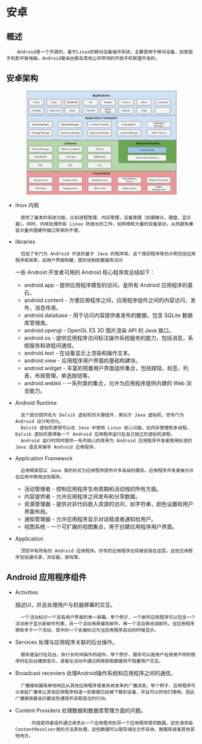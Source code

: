  <!-- Author : pickjly
 Email  : 2461789521@qq.com
 Date   : 2021-06-20
 Time   : 9:00
 File   : @pickjly_Android.md
 Content:
      学习安卓架构 -->

# 安卓

## 概述
        Android是一个开源的，基于Linux的移动设备操作系统，主要使用于移动设备，如智能手机和平板电脑。Android是由谷歌及其他公司带领的开放手机联盟开发的。

## 安卓架构

<div align=center><img src="./img/android.jpg" width=400 /></div>

- linux 内核

        提供了基本的系统功能，比如进程管理，内存管理，设备管理（如摄像头，键盘，显示器）。同时，内核处理所有 Linux 所擅长的工作，如网络和大量的设备驱动，从而避免兼容大量外围硬件接口带来的不便。
- libraries
 
        包括了专门为 Android 开发的基于 Java 的程序库。这个类别程序库的示例包括应用程序框架库，如用户界面构建，图形绘制和数据库访问
    一些 Android 开发者可用的 Android 核心程序库总结如下：
    - android.app - 提供应用程序模型的访问，是所有 Android 应用程序的基石。
    - android.content - 方便应用程序之间，应用程序组件之间的内容访问，发布，消息传递。
    - android.database - 用于访问内容提供者发布的数据，包含 SQLite 数据库管理类。
    - android.opengl - OpenGL ES 3D 图片渲染 API 的 Java 接口。
    - android.os - 提供应用程序访问标注操作系统服务的能力，包括消息，系统服务和进程间通信。
    - android.text - 在设备显示上渲染和操作文本。
    - android.view - 应用程序用户界面的基础构建块。
    - android.widget - 丰富的预置用户界面组件集合，包括按钮，标签，列表，布局管理，单选按钮等。
    - android.webkit - 一系列类的集合，允许为应用程序提供内建的 Web 浏览能力。
- Android Runtime

        这个部分提供名为 Dalvik 虚拟机的关键组件，类似于 Java 虚拟机，但专门为 Android 设计和优化。
        Dalvik 虚拟机使得可以在 Java 中使用 Linux 核心功能，如内存管理和多线程。Dalvik 虚拟机使得每一个 Android 应用程序运行在自己独立的虚拟机进程。
        Android 运行时同时提供一系列核心的库来为 Android 应用程序开发者使用标准的 Java 语言来编写 Android 应用程序。
- Application Framework

        应用框架层以 Java 类的形式为应用程序提供许多高级的服务。应用程序开发者被允许在应用中使用这些服务。

    - 活动管理者 - 控制应用程序生命周期和活动栈的所有方面。
    - 内容提供者 - 允许应用程序之间发布和分享数据。
    - 资源管理器 - 提供对非代码嵌入资源的访问，如字符串，颜色设置和用户界面布局。
    - 通知管理器 - 允许应用程序显示对话框或者通知给用户。
    - 视图系统 - 一个可扩展的视图集合，用于创建应用程序用户界面。

- Application

        顶层中有所有的 Android 应用程序。你写的应用程序也将被安装在这层。这些应用程序包括通讯录，浏览器，游戏等。

## Android 应用程序组件

- Activities

    描述UI，并且处理用户与机器屏幕的交互。

        一个活动标识一个具有用户界面的单一屏幕。举个例子，一个邮件应用程序可以包含一个活动用于显示新邮件列表，另一个活动用来编写邮件，再一个活动来阅读邮件。当应用程序拥有多于一个活动，其中的一个会被标记为当应用程序启动的时候显示。
- Services
    处理与应用程序关联的后台操作。

        服务是运行在后台，执行长时间操作的组件。举个例子，服务可以是用户在使用不同的程序时在后台播放音乐，或者在活动中通过网络获取数据但不阻塞用户交互。
- Broadcast receviers
    处理Android操作系统和应用程序之间的通信。

        广播接收器简单地响应从其他应用程序或者系统发来的广播消息。举个例子，应用程序可以发起广播来让其他应用程序知道一些数据已经被下载到设备，并且可以供他们使用。因此广播接收器会拦截这些通信并采取适当的行动。
- Content Providers
        处理数据和数据库管理方面的问题。

            内容提供者组件通过请求从一个应用程序到另一个应用程序提供数据。这些请求由ContentResolver类的方法来处理。这些数据可以是存储在文件系统、数据库或者其他其他地方。